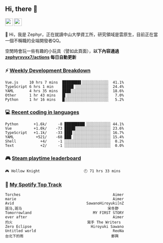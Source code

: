 <!--
**zephyrxvxx7/zephyrxvxx7** is a ✨ _special_ ✨ repository because its `README.md` (this file) appears on your GitHub profile.

Here are some ideas to get you started:

- 🔭 I’m currently working on ...
- 🌱 I’m currently learning ...
- 👯 I’m looking to collaborate on ...
- 🤔 I’m looking for help with ...
- 💬 Ask me about ...
- 📫 How to reach me: ...
- 😄 Pronouns: ...
- ⚡ Fun fact: ...
-->

## Hi, there 👋

<a href="https://www.instagram.com/zephyrxvxx7/"><img src="https://img.shields.io/badge/instagram-3f729b?&style=for-the-badge&logo=instagram&logoColor=white" height=25></a>
<a href="https://zephyrxvxx7.me/"><img src="https://img.shields.io/badge/blog-gray?&style=for-the-badge&logo=hexo&logoColor=white" height=25></a>

👋 Hi，我是 Zephyr，正在就讀中山大學資工所，研究領域是雲原生，目前正在當一個不稱職的全端開發者QQ。

空閒時會玩一些有趣的小玩具（譬如此頁面），**以下內容通過 [zephyrxvxx7/actions](https://github.com/zephyrxvxx7/zephyrxvxx7/actions) 每日自動更新**

### ⚡ [Weekly Development Breakdown](https://gist.github.com/zephyrxvxx7/ee1787313f0772b51494d051b5edde7f)

<!-- code_time start -->

```text
Vue.js     10 hrs 7 mins  ████████▌░░░░░░░░░░░░  41.1%
TypeScript 6 hrs 1 min    █████▏░░░░░░░░░░░░░░░  24.4%
YAML       4 hrs 35 mins  ███▉░░░░░░░░░░░░░░░░░  18.6%
Other      1 hr 43 mins   █▍░░░░░░░░░░░░░░░░░░░   7.0%
Python     1 hr 16 mins   █░░░░░░░░░░░░░░░░░░░░   5.2%
```

<!-- code_time end -->

### 💻 [Recent coding in languages](https://gist.github.com/zephyrxvxx7/08c5ff0fead26978490fef5d749f43ea)

<!-- code_diff start -->

```text
Python       +1.6k/     -8 █████████▎░░░░░░░░░░░ 44.1%
Vue          +1.0k/    -73 ████▉░░░░░░░░░░░░░░░░ 23.6%
TypeScript   +1.1k/    -33 ███▌░░░░░░░░░░░░░░░░░ 16.7%
YAML          +521/    -68 ███▏░░░░░░░░░░░░░░░░░ 15.4%
Shell           +4/     -1 ░░░░░░░░░░░░░░░░░░░░░  0.2%
Text            +2/     -1 ░░░░░░░░░░░░░░░░░░░░░  0.0%
```

<!-- code_diff end -->

### 🎮 [Steam playtime leaderboard](https://gist.github.com/zephyrxvxx7/f77b8978877f959b69d84723c43a4a64)

<!-- steam_time start -->

```text
🎮 Hollow Knight                    🕘 71 hrs 33 mins
```

<!-- steam_time end -->

### 🎵 [My Spotify Top Track](https://gist.github.com/zephyrxvxx7/fe159fde5ec9ebea27e03dd63a71e78f)

<!-- spotify_track start -->

```text
Torches                                          Aimer
marie                                            Aimer
Avid                                 SawanoHiroyuki[nZ
斑马,斑马                                       宋冬野
Tomorrowland                            MY FIRST STORY
ever after                                       Aimer
灼火                                  寫手 The Writers
Zero Eclipse                           Hiroyuki Sawano
Untitled world                                   ReoNa
台北下的雨                                        鄭興
```

<!-- spotify_track end -->
